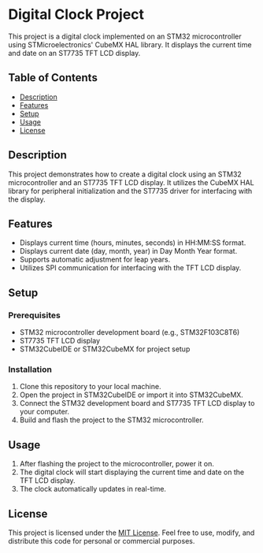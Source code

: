 # Digital Clock Project

This project is a digital clock implemented on an STM32 microcontroller using STMicroelectronics' CubeMX HAL library. It displays the current time and date on an ST7735 TFT LCD display.

## Table of Contents
- [Description](#description)
- [Features](#features)
- [Setup](#setup)
- [Usage](#usage)
- [License](#license)

## Description

This project demonstrates how to create a digital clock using an STM32 microcontroller and an ST7735 TFT LCD display. It utilizes the CubeMX HAL library for peripheral initialization and the ST7735 driver for interfacing with the display.

## Features

- Displays current time (hours, minutes, seconds) in HH:MM:SS format.
- Displays current date (day, month, year) in Day Month Year format.
- Supports automatic adjustment for leap years.
- Utilizes SPI communication for interfacing with the TFT LCD display.

## Setup

### Prerequisites

- STM32 microcontroller development board (e.g., STM32F103C8T6)
- ST7735 TFT LCD display
- STM32CubeIDE or STM32CubeMX for project setup

### Installation

1. Clone this repository to your local machine.
2. Open the project in STM32CubeIDE or import it into STM32CubeMX.
3. Connect the STM32 development board and ST7735 TFT LCD display to your computer.
4. Build and flash the project to the STM32 microcontroller.

## Usage

1. After flashing the project to the microcontroller, power it on.
2. The digital clock will start displaying the current time and date on the TFT LCD display.
3. The clock automatically updates in real-time.

## License

This project is licensed under the [MIT License](LICENSE). Feel free to use, modify, and distribute this code for personal or commercial purposes.

